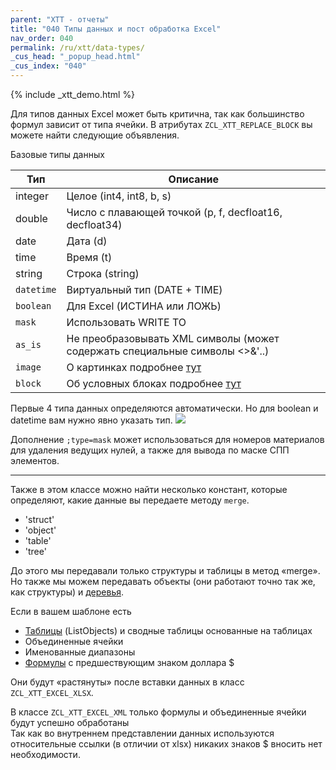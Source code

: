 ```yaml
---
parent: "XTT - отчеты"
title: "040 Типы данных и пост обработка Excel"
nav_order: 040
permalink: /ru/xtt/data-types/
_cus_head: "_popup_head.html"
_cus_index: "040"
---
```


{% include _xtt_demo.html %}

Для типов данных Excel может быть критична, так как большинство формул зависит от типа ячейки.
В атрибутах `ZCL_XTT_REPLACE_BLOCK` вы можете найти следующие объявления.

Базовые типы данных

|Тип      | Описание      |
|-------------|-------------|
|integer| Целое (int4, int8, b, s) |
|double| Число с плавающей точкой (p, f, decfloat16, decfloat34) |
|date| Дата (d) |
|time| Время (t) |
|string| Строка (string) |
|`datetime`| Виртуальный тип (DATE + TIME) |
|`boolean`|Для Excel (ИСТИНА или ЛОЖЬ)|
|`mask`|Использовать WRITE TO|
|`as_is`|Не преобразовывать XML символы (может содержать специальные символы <>&'..)|
|`image`|О картинках подробнее [тут](../images/)|
|`block`|Об условных блоках подробнее [тут](../block/)|

Первые 4 типа данных определяются автоматически. Но для boolean и datetime вам нужно явно указать тип.
![](https://raw.githubusercontent.com/wiki/bizhuka/xtt/img/data_types_01.png)

Дополнение `;type=mask` может использоваться для номеров материалов для удаления ведущих нулей, а также для вывода по маске СПП элементов.

***

Также в этом классе можно найти несколько констант, которые определяют, какие данные вы передаете методу `merge`.
* 'struct'
* 'object'
* 'table'
* 'tree'

До этого мы передавали только структуры и таблицы в метод «merge».
Но также мы можем передавать объекты (они работают точно так же, как структуры) и [деревья](../tree-group-by-fields/).

Если в вашем шаблоне есть
* [Таблицы](../basic-tables/) (ListObjects) и сводные таблицы основанные на таблицах
* Объединенные ячейки
* Именованные диапазоны
* [Формулы](../excel-formula/) с предшествующим знаком доллара $

Они будут «растянуты» после вставки данных в класс `ZCL_XTT_EXCEL_XLSX`.

В классе `ZCL_XTT_EXCEL_XML` только формулы и объединенные ячейки будут успешно обработаны<br/>
Так как во внутреннем представлении данных используются относительные ссылки (в отличии от xlsx) никаких знаков $ вносить нет необходимости.